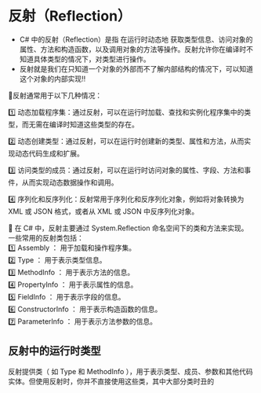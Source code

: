 # 反射（Reflection）
- C# 中的反射（Reflection）是指 在运行时动态地 获取类型信息、访问对象的属性、方法和构造函数，以及调用对象的方法等操作。反射允许你在编译时不知道具体类型的情况下，对类型进行操作。
- 反射就是我们在只知道一个对象的外部而不了解内部结构的情况下，可以知道这个对象的内部实现‼️
  
:large_blue_diamond:反射通常用于以下几种情况：

1️⃣ 动态加载程序集：通过反射，可以在运行时加载、查找和实例化程序集中的类型，而无需在编译时知道这些类型的存在。

2️⃣ 动态创建类型：通过反射，可以在运行时创建新的类型、属性和方法，从而实现动态代码生成和扩展。

3️⃣ 访问类型的成员：通过反射，可以在运行时访问对象的属性、字段、方法和事件，从而实现动态数据操作和调用。

4️⃣ 序列化和反序列化：反射常用于序列化和反序列化对象，例如将对象转换为 XML 或 JSON 格式，或者从 XML 或 JSON 中反序列化对象。

:large_orange_diamond: 在 C# 中，反射主要通过 System.Reflection 命名空间下的类和方法来实现。        
一些常用的反射类包括：      
1️⃣ Assembly ： 用于加载和操作程序集。   
2️⃣ Type ： 用于表示类型信息。   
3️⃣ MethodInfo ： 用于表示方法的信息。    
4️⃣ PropertyInfo ： 用于表示属性的信息。  
:five: FieldInfo ： 用于表示字段的信息。  
6️⃣ ConstructorInfo ： 用于表示构造函数的信息。  
7️⃣ ParameterInfo ： 用于表示方法参数的信息。   

## 反射中的运行时类型
反射提供类（ 如 Type 和 MethodInfo ），用于表示类型、成员、参数和其他代码实体。但使用反射时，你并不直接使用这些类，其中大部分类时丑的
